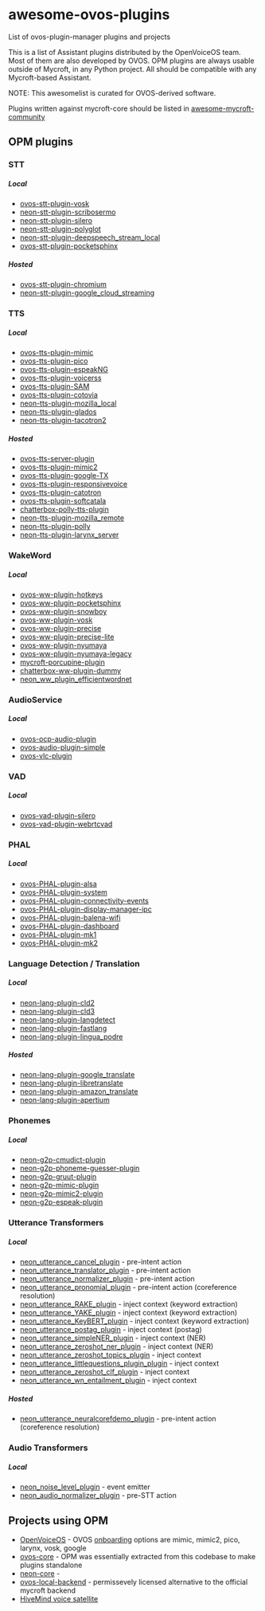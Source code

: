 # awesome-ovos-plugins
List of ovos-plugin-manager plugins and projects

This is a list of Assistant plugins distributed by the OpenVoiceOS team. Most of them are also developed by OVOS. 
OPM plugins are always usable outside of Mycroft, in any Python project. All should be compatible with any Mycroft-based Assistant.

NOTE: This awesomelist is curated for OVOS-derived software.

Plugins written against mycroft-core should be listed in [awesome-mycroft-community](https://github.com/ChanceNCounter/awesome-mycroft-community)

## OPM plugins

### STT

##### Local
- [ovos-stt-plugin-vosk](https://github.com/OpenVoiceOS/ovos-stt-plugin-vosk)
- [neon-stt-plugin-scribosermo](https://github.com/NeonGeckoCom/neon-stt-plugin-scribosermo)
- [neon-stt-plugin-silero](https://github.com/NeonGeckoCom/neon-stt-plugin-silero)
- [neon-stt-plugin-polyglot](https://github.com/NeonGeckoCom/neon-stt-plugin-polyglot)
- [neon-stt-plugin-deepspeech_stream_local](https://github.com/NeonGeckoCom/neon-stt-plugin-deepspeech_stream_local)
- [ovos-stt-plugin-pocketsphinx](https://github.com/OpenVoiceOS/ovos-stt-plugin-pocketsphinx)

##### Hosted
- [ovos-stt-plugin-chromium](https://github.com/OpenVoiceOS/ovos-stt-plugin-chromium)
- [neon-stt-plugin-google_cloud_streaming](https://github.com/NeonGeckoCom/neon-stt-plugin-google_cloud_streaming)


### TTS

##### Local
- [ovos-tts-plugin-mimic](https://github.com/OpenVoiceOS/ovos-tts-plugin-mimic)
- [ovos-tts-plugin-pico](https://github.com/OpenVoiceOS/ovos-tts-plugin-pico)
- [ovos-tts-plugin-espeakNG](https://github.com/OpenVoiceOS/ovos-tts-plugin-espeakNG)
- [ovos-tts-plugin-voicerss](https://github.com/OpenVoiceOS/ovos-tts-plugin-voicerss)
- [ovos-tts-plugin-SAM](https://github.com/OpenVoiceOS/ovos-tts-plugin-SAM)
- [ovos-tts-plugin-cotovia](https://github.com/OpenVoiceOS/ovos-tts-plugin-cotovia)
- [neon-tts-plugin-mozilla_local](https://github.com/NeonGeckoCom/neon-tts-plugin-mozilla_local)
- [neon-tts-plugin-glados](https://github.com/NeonGeckoCom/neon-tts-plugin-glados)
- [neon-tts-plugin-tacotron2](https://github.com/NeonGeckoCom/neon-tts-plugin-tacotron2)

##### Hosted
- [ovos-tts-server-plugin](https://github.com/OpenVoiceOS/ovos-tts-server-plugin)
- [ovos-tts-plugin-mimic2](https://github.com/OpenVoiceOS/ovos-tts-plugin-mimic2)
- [ovos-tts-plugin-google-TX](https://github.com/OpenVoiceOS/ovos-tts-plugin-google-TX)
- [ovos-tts-plugin-responsivevoice](https://github.com/OpenVoiceOS/ovos-tts-plugin-responsivevoice)
- [ovos-tts-plugin-catotron](https://github.com/OpenVoiceOS/ovos-tts-plugin-catotron)
- [ovos-tts-plugin-softcatala](https://github.com/OpenVoiceOS/ovos-tts-plugin-softcatala)
- [chatterbox-polly-tts-plugin](https://pypi.org/project/chatterbox-plugin-polly-tts)
- [neon-tts-plugin-mozilla_remote](https://github.com/NeonGeckoCom/neon-tts-plugin-mozilla_remote)
- [neon-tts-plugin-polly](https://github.com/NeonGeckoCom/neon-tts-plugin-polly)
- [neon-tts-plugin-larynx_server](https://github.com/NeonGeckoCom/neon-tts-plugin-larynx_server)

### WakeWord

##### Local
- [ovos-ww-plugin-hotkeys](https://github.com/OpenVoiceOS/ovos_ww_plugin_hotkeys)
- [ovos-ww-plugin-pocketsphinx](https://github.com/OpenVoiceOS/ovos-ww-plugin-pocketsphinx)
- [ovos-ww-plugin-snowboy](https://github.com/OpenVoiceOS/ovos-ww-plugin-snowboy)
- [ovos-ww-plugin-vosk](https://github.com/OpenVoiceOS/ovos-ww-plugin-vosk)
- [ovos-ww-plugin-precise](https://github.com/OpenVoiceOS/ovos-ww-plugin-precise)
- [ovos-ww-plugin-precise-lite](https://github.com/OpenVoiceOS/ovos-ww-plugin-precise-lite)
- [ovos-ww-plugin-nyumaya](https://github.com/OpenVoiceOS/ovos-ww-plugin-nyumaya)
- [ovos-ww-plugin-nyumaya-legacy](https://github.com/OpenVoiceOS/ovos-ww-plugin-nyumaya-legacy)
- [mycroft-porcupine-plugin](https://github.com/forslund/mycroft-porcupine-plugin)
- [chatterbox-ww-plugin-dummy](https://github.com/HelloChatterbox/dummy_wakeword_plugin)
- [neon_ww_plugin_efficientwordnet](https://github.com/NeonGeckoCom/neon_ww_plugin_efnet)

### AudioService

##### Local
- [ovos-ocp-audio-plugin](https://github.com/OpenVoiceOS/ovos-ocp-audio-plugin)
- [ovos-audio-plugin-simple](https://github.com/OpenVoiceOS/ovos-audio-plugin-simple)
- [ovos-vlc-plugin](https://github.com/OpenVoiceOS/ovos-vlc-plugin)


### VAD

##### Local
- [ovos-vad-plugin-silero](https://github.com/OpenVoiceOS/ovos-vad-plugin-silero)
- [ovos-vad-plugin-webrtcvad](https://github.com/OpenVoiceOS/ovos-vad-plugin-webrtcvad)


### PHAL

##### Local

- [ovos-PHAL-plugin-alsa](https://github.com/OpenVoiceOS/ovos-PHAL-plugin-alsa)
- [ovos-PHAL-plugin-system](https://github.com/OpenVoiceOS/ovos-PHAL-plugin-system)
- [ovos-PHAL-plugin-connectivity-events](https://github.com/OpenVoiceOS/ovos-PHAL-plugin-connectivity-events)
- [ovos-PHAL-plugin-display-manager-ipc](https://github.com/OpenVoiceOS/ovos-PHAL-plugin-display-manager-ipc)
- [ovos-PHAL-plugin-balena-wifi](https://github.com/OpenVoiceOS/ovos-PHAL-plugin-balena-wifi)
- [ovos-PHAL-plugin-dashboard](https://github.com/OpenVoiceOS/ovos-PHAL-plugin-dashboard)
- [ovos-PHAL-plugin-mk1](https://github.com/OpenVoiceOS/ovos-PHAL-plugin-mk1)
- [ovos-PHAL-plugin-mk2](https://github.com/OpenVoiceOS/ovos-PHAL-plugin-mk2)


### Language Detection / Translation

##### Local
- [neon-lang-plugin-cld2](https://github.com/NeonGeckoCom/neon-lang-plugin-cld2)
- [neon-lang-plugin-cld3](https://github.com/NeonGeckoCom/neon-lang-plugin-cld3)
- [neon-lang-plugin-langdetect](https://github.com/NeonGeckoCom/neon-lang-plugin-langdetect)
- [neon-lang-plugin-fastlang](https://github.com/NeonGeckoCom/neon-lang-plugin-fastlang)
- [neon-lang-plugin-lingua_podre](https://github.com/NeonGeckoCom/neon-lang-plugin-lingua_podre)

##### Hosted
- [neon-lang-plugin-google_translate](https://github.com/NeonGeckoCom/neon-lang-plugin-google_translate)
- [neon-lang-plugin-libretranslate](https://github.com/NeonGeckoCom/neon-lang-plugin-libretranslate)
- [neon-lang-plugin-amazon_translate](https://github.com/NeonGeckoCom/neon-lang-plugin-amazon_translate)
- [neon-lang-plugin-apertium](https://github.com/NeonGeckoCom/neon-lang-plugin-apertium)

### Phonemes

##### Local
- [neon-g2p-cmudict-plugin](https://github.com/NeonGeckoCom/g2p-cmudict-plugin)
- [neon-g2p-phoneme-guesser-plugin](https://github.com/NeonGeckoCom/g2p-phoneme-guesser-plugin)
- [neon-g2p-gruut-plugin](https://github.com/NeonGeckoCom/g2p-gruut-plugin)
- [neon-g2p-mimic-plugin](https://github.com/NeonJarbas/g2p-mimic-plugin)
- [neon-g2p-mimic2-plugin](https://github.com/NeonJarbas/g2p-mimic2-plugin)
- [neon-g2p-espeak-plugin](https://github.com/NeonJarbas/g2p-espeak-plugin)


### Utterance Transformers

##### Local
- [neon_utterance_cancel_plugin](https://github.com/NeonGeckoCom/neon_utterance_cancel_plugin) - pre-intent action
- [neon_utterance_translator_plugin](https://github.com/NeonGeckoCom/neon_utterance_translator_plugin) - pre-intent action
- [neon_utterance_normalizer_plugin](https://github.com/NeonGeckoCom/neon_utterance_normalizer_plugin) - pre-intent action
- [neon_utterance_pronomial_plugin](neon_utterance_pronomial_plugin) - pre-intent action (coreference resolution)
- [neon_utterance_RAKE_plugin](https://github.com/NeonGeckoCom/neon_utterance_RAKE_plugin) - inject context (keyword extraction)
- [neon_utterance_YAKE_plugin](https://github.com/NeonGeckoCom/neon_utterance_YAKE_plugin) - inject context (keyword extraction)
- [neon_utterance_KeyBERT_plugin](https://github.com/NeonGeckoCom/neon_utterance_KeyBERT_plugin) - inject context (keyword extraction)
- [neon_utterance_postag_plugin](https://github.com/NeonGeckoCom/neon_utterance_postag_plugin) - inject context (postag)
- [neon_utterance_simpleNER_plugin](https://github.com/NeonGeckoCom/neon_utterance_simpleNER_plugin) - inject context (NER)
- [neon_utterance_zeroshot_ner_plugin](https://github.com/NeonGeckoCom/neon_utterance_zeroshot_ner_plugin) - inject context (NER)
- [neon_utterance_zeroshot_topics_plugin](https://github.com/NeonGeckoCom/neon_utterance_zeroshot_topics_plugin) - inject context
- [neon_utterance_littlequestions_plugin_plugin](https://github.com/NeonGeckoCom/neon_utterance_littlequestions_plugin) - inject context
- [neon_utterance_zeroshot_clf_plugin](https://github.com/NeonGeckoCom/neon_utterance_zeroshot_clf_plugin) - inject context
- [neon_utterance_wn_entailment_plugin](https://github.com/NeonGeckoCom/neon_utterance_wn_entailment_plugin) - inject context 


##### Hosted
- [neon_utterance_neuralcorefdemo_plugin](https://github.com/NeonGeckoCom/neon_utterance_neuralcorefdemo_plugin) - pre-intent action (coreference resolution)

### Audio Transformers

##### Local
- [neon_noise_level_plugin](https://github.com/NeonGeckoCom/neon_noise_level_plugin) - event emitter
- [neon_audio_normalizer_plugin](https://github.com/NeonGeckoCom/neon_audio_normalizer_plugin) - pre-STT action


## Projects using OPM

- [OpenVoiceOS](https://github.com/OpenVoiceOS/OpenVoiceOS) - OVOS [onboarding](https://github.com/OpenVoiceOS/skill-ovos-setup) options are mimic, mimic2, pico, larynx, vosk, google
- [ovos-core](https://github.com/OpenVoiceOS/ovos-core) - OPM was essentially extracted from this codebase to make plugins standalone
- [neon-core](https://github.com/NeonGeckoCom/NeonCore) - 
- [ovos-local-backend](https://github.com/OpenVoiceOS/ovos-local-backend) - permissevely licensed alternative to the official mycroft backend
- [HiveMind voice satellite](https://github.com/JarbasHiveMind/HiveMind-voice-sat)
